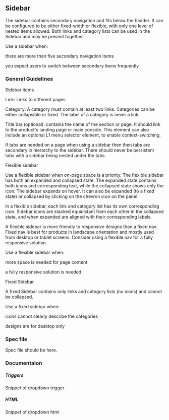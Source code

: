 ## Sidebar

The sidebar contains secondary navigation and fits below the header. It can be configured to be either fixed-width or flexible, with only one level of nested items allowed. Both links and category lists can be used in the Sidebar and may be present together.

Use a sidebar when:

there are more than five secondary navigation items

you expect users to switch between secondary items frequently

### General Guidelines

Sidebar items

Link: Links to different pages

Category: A category must contain at least two links. Categories can be either collapsible or fixed. The label of a category is never a link.

Title bar (optional): contains the name of the section or page. It should link to the product's landing page or main console. This element can also include an optional L1 menu selector element, to enable context-switching.

If tabs are needed on a page when using a sidebar then then tabs are secondary in hierarchy to the sidebar. There should never be persistent tabs with a sidebar being nested under the tabs.

Flexible sidebar

Use a flexible sidebar when on-page space is a priority. The flexible sidebar has both an expanded and collapsed state. The expanded state contains both icons and corresponding text, while the collapsed state shows only the icon. The sidebar expands on hover. It can also be expanded (to a fixed state) or collapsed by clicking on the chevron icon on the panel.

In a flexible sidebar, each link and category list has its own corresponding icon. Sidebar icons are stacked equidistant from each other in the collapsed state, and when expanded are aligned with their corresponding labels.

A flexible sidebar is more friendly to responsive designs than a fixed nav. Fixed nav is best for products in landscape orientation and mostly used from desktop or tablet screens. Consider using a flexible nav for a fully responsive solution.

Use a flexible sidebar when:

more space is needed for page content

a fully responsive solution is needed

Fixed Sidebar

A fixed Sidebar contains only links and category lists (no icons) and cannot be collapsed.

Use a fixed sidebar when:

icons cannot clearly describe the categories

designs are for desktop only

### Spec file

Spec file should be here.

### Documentaion

##### Triggers

Snippet of dropdown trigger

##### HTML

Snippet of dropdown html